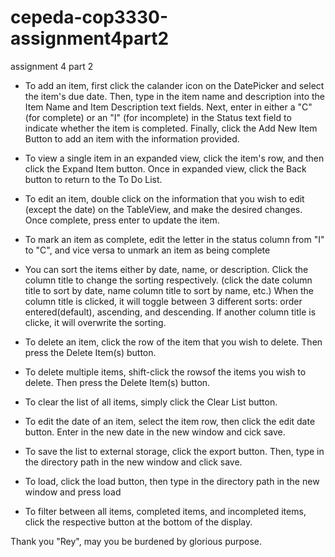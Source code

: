 # cepeda-cop3330-assignment4part2
assignment 4 part 2

- To add an item, first click the calander icon on the DatePicker and select the item's due date. 
  Then, type in the item name and description into the Item Name and Item Description text fields.
  Next, enter in either a "C" (for complete) or an "I" (for incomplete) in the Status text field to indicate whether the item is completed.
  Finally, click the Add New Item Button to add an item with the information provided.

- To view a single item in an expanded view, click the item's row, and then click the Expand Item button. Once in expanded view, click the Back
   button to return to the To Do List.

- To edit an item, double click on the information that you wish to edit (except the date) on the TableView, and make the desired changes. 
  Once complete, press enter to update the item.

- To mark an item as complete, edit the letter in the status column from "I" to "C", and vice versa to unmark an item as being complete

- You can sort the items either by date, name, or description. Click the column title to change the sorting respectively.
  (click the date column title to sort by date, name column title to sort by name, etc.)
  When the column title is clicked, it will toggle between 3 different sorts: order entered(default), ascending, and descending.
  If another column title is clicke, it will overwrite the sorting.

- To delete an item, click the row of the item that you wish to delete. Then press the Delete Item(s) button.

- To delete multiple items, shift-click the rowsof the items you wish to delete. Then press the Delete Item(s) button.

- To clear the list of all items, simply click the Clear List button.

- To edit the date of an item, select the item row, then click the edit date button. Enter in the new date in the new window and cick save.

- To save the list to external storage, click the export button. Then, type in the directory path in the new window and click save.

- To load, click the load button, then type in the directory path in the new window and press load

- To filter between all items, completed items, and incompleted items, click the respective button at the bottom of the display.

Thank you "Rey", may you be burdened by glorious purpose.
